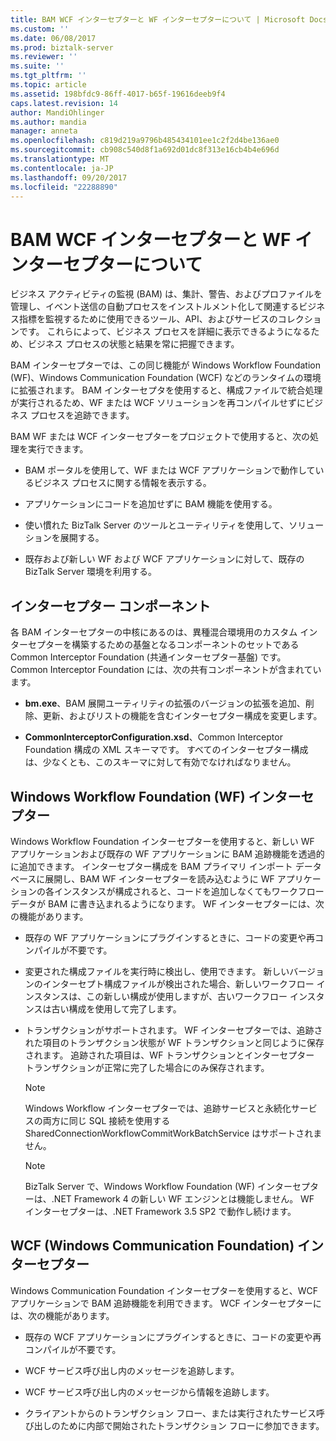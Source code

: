 ```yaml
---
title: BAM WCF インターセプターと WF インターセプターについて | Microsoft Docs
ms.custom: ''
ms.date: 06/08/2017
ms.prod: biztalk-server
ms.reviewer: ''
ms.suite: ''
ms.tgt_pltfrm: ''
ms.topic: article
ms.assetid: 198bfdc9-86ff-4017-b65f-19616deeb9f4
caps.latest.revision: 14
author: MandiOhlinger
ms.author: mandia
manager: anneta
ms.openlocfilehash: c819d219a9796b485434101ee1c2f2d4be136ae0
ms.sourcegitcommit: cb908c540d8f1a692d01dc8f313e16cb4b4e696d
ms.translationtype: MT
ms.contentlocale: ja-JP
ms.lasthandoff: 09/20/2017
ms.locfileid: "22288890"
---
```

# <a name="what-are-the-bam-wcf-and-wf-interceptors"></a>BAM WCF インターセプターと WF インターセプターについて
ビジネス アクティビティの監視 (BAM) は、集計、警告、およびプロファイルを管理し、イベント送信の自動プロセスをインストルメント化して関連するビジネス指標を監視するために使用できるツール、API、およびサービスのコレクションです。 これらによって、ビジネス プロセスを詳細に表示できるようになるため、ビジネス プロセスの状態と結果を常に把握できます。  
  
 BAM インターセプターでは、この同じ機能が Windows Workflow Foundation (WF)、Windows Communication Foundation (WCF) などのランタイムの環境に拡張されます。 BAM インターセプタを使用すると、構成ファイルで統合処理が実行されるため、WF または WCF ソリューションを再コンパイルせずにビジネス プロセスを追跡できます。  
  
 BAM WF または WCF インターセプターをプロジェクトで使用すると、次の処理を実行できます。  
  
-   BAM ポータルを使用して、WF または WCF アプリケーションで動作しているビジネス プロセスに関する情報を表示する。  
  
-   アプリケーションにコードを追加せずに BAM 機能を使用する。  
  
-   使い慣れた BizTalk Server のツールとユーティリティを使用して、ソリューションを展開する。  
  
-   既存および新しい WF および WCF アプリケーションに対して、既存の BizTalk Server 環境を利用する。  
  
## <a name="interceptor-components"></a>インターセプター コンポーネント  
 各 BAM インターセプターの中核にあるのは、異種混合環境用のカスタム インターセプターを構築するための基盤となるコンポーネントのセットである Common Interceptor Foundation (共通インターセプター基盤) です。 Common Interceptor Foundation には、次の共有コンポーネントが含まれています。  
  
-   **bm.exe**、BAM 展開ユーティリティの拡張のバージョンの拡張を追加、削除、更新、およびリストの機能を含むインターセプター構成を変更します。  
  
-   **CommonInterceptorConfiguration.xsd**、Common Interceptor Foundation 構成の XML スキーマです。 すべてのインターセプター構成は、少なくとも、このスキーマに対して有効でなければなりません。  
  
## <a name="windows-workflow-foundation-wf-interceptor"></a>Windows Workflow Foundation (WF) インターセプター  
 Windows Workflow Foundation インターセプターを使用すると、新しい WF アプリケーションおよび既存の WF アプリケーションに BAM 追跡機能を透過的に追加できます。 インターセプター構成を BAM プライマリ インポート データベースに展開し、BAM WF インターセプターを読み込むように WF アプリケーションの各インスタンスが構成されると、コードを追加しなくてもワークフロー データが BAM に書き込まれるようになります。 WF インターセプターには、次の機能があります。  
  
-   既存の WF アプリケーションにプラグインするときに、コードの変更や再コンパイルが不要です。  
  
-   変更された構成ファイルを実行時に検出し、使用できます。 新しいバージョンのインターセプト構成ファイルが検出された場合、新しいワークフロー インスタンスは、この新しい構成が使用しますが、古いワークフロー インスタンスは古い構成を使用して完了します。  
  
-   トランザクションがサポートされます。 WF インターセプターでは、追跡された項目のトランザクション状態が WF トランザクションと同じように保存されます。 追跡された項目は、WF トランザクションとインターセプター トランザクションが正常に完了した場合にのみ保存されます。  
  
    > [!NOTE]
    >  Windows Workflow インターセプターでは、追跡サービスと永続化サービスの両方に同じ SQL 接続を使用する SharedConnectionWorkflowCommitWorkBatchService はサポートされません。  
  
    > [!NOTE]
    >  BizTalk Server で、Windows Workflow Foundation (WF) インターセプターは、.NET Framework 4 の新しい WF エンジンとは機能しません。 WF インターセプターは、.NET Framework 3.5 SP2 で動作し続けます。  
  
## <a name="windows-communication-foundation-wcf-interceptor"></a>WCF (Windows Communication Foundation) インターセプター  
 Windows Communication Foundation インターセプターを使用すると、WCF アプリケーションで BAM 追跡機能を利用できます。 WCF インターセプターには、次の機能があります。  
  
-   既存の WCF アプリケーションにプラグインするときに、コードの変更や再コンパイルが不要です。  
  
-   WCF サービス呼び出し内のメッセージを追跡します。  
  
-   WCF サービス呼び出し内のメッセージから情報を追跡します。  
  
-   クライアントからのトランザクション フロー、または実行されたサービス呼び出しのために内部で開始されたトランザクション フローに参加できます。